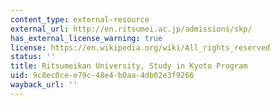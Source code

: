 ```yaml
---
content_type: external-resource
external_url: http://en.ritsumei.ac.jp/admissions/skp/
has_external_license_warning: true
license: https://en.wikipedia.org/wiki/All_rights_reserved
status: ''
title: Ritsumeikan University, Study in Kyoto Program
uid: 9c8ec0ce-e79c-48e4-b0aa-4db02e3f9266
wayback_url: ''
---
```


